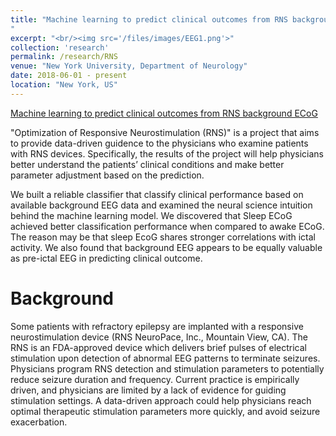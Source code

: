 ```yaml
---
title: "Machine learning to predict clinical outcomes from RNS background ECoG(ongoing)
"
excerpt: "<br/><img src='/files/images/EEG1.png'>"
collection: 'research'
permalink: /research/RNS
venue: "New York University, Department of Neurology"
date: 2018-06-01 - present
location: "New York, US"
---
```



[Machine learning to predict clinical outcomes from RNS background ECoG](/files/Machine_learning_to_predict_clinical_outcomes_from_RNS_background_ECoG.pdf)

"Optimization of Responsive Neurostimulation (RNS)" is a project that aims to provide data-driven guidence to the physicians who examine patients with RNS devices. Specifically, the results of the project will help physicians better understand the patients’ clinical conditions and make better parameter adjustment based on the prediction. 

We built a reliable classifier that classify clinical performance based on available background EEG data and examined the neural science intuition behind the machine learning model. We discovered that Sleep ECoG achieved better classification performance when compared to awake ECoG. The reason may be that sleep EcoG shares stronger correlations with ictal activity. We also found that background EEG appears to be equally valuable as pre-ictal EEG in predicting clinical outcome.





Background
======
Some patients with refractory epilepsy are implanted with a responsive neurostimulation device (RNS NeuroPace, Inc., Mountain View, CA).  The RNS is an FDA-approved device which delivers brief pulses of electrical stimulation upon detection of abnormal EEG patterns to terminate seizures. Physicians program RNS detection and stimulation parameters to potentially reduce seizure duration and frequency. Current practice is empirically driven, and physicians are limited by a lack of evidence for guiding stimulation settings.  A data-driven approach could help physicians reach optimal therapeutic stimulation parameters more quickly, and avoid seizure exacerbation.